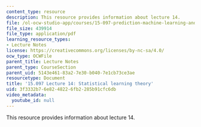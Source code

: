 ```yaml
---
content_type: resource
description: This resource provides information about lecture 14.
file: /ol-ocw-studio-app/courses/15-097-prediction-machine-learning-and-statistics-spring-2012/3f3332b76e8248226fb2285b91cfc6db_MIT15_097S12_lec14.pdf
file_size: 439914
file_type: application/pdf
learning_resource_types:
- Lecture Notes
license: https://creativecommons.org/licenses/by-nc-sa/4.0/
ocw_type: OCWFile
parent_title: Lecture Notes
parent_type: CourseSection
parent_uid: 5143e461-83a2-7e30-b040-7e1cb73ce3ae
resourcetype: Document
title: '15.097 Lecture 14: Statistical learning theory'
uid: 3f3332b7-6e82-4822-6fb2-285b91cfc6db
video_metadata:
  youtube_id: null
---
```

This resource provides information about lecture 14.